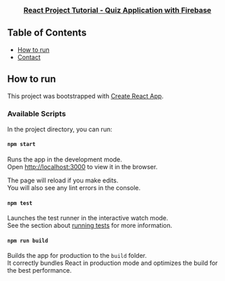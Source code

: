 <!-- PROJECT Title -->
<br />
<p align="center">
  <h3 align="center"><a href="https://github.com/cseselim/react-quiz">React Project Tutorial - Quiz Application with Firebase</a></h3>

<!-- TABLE OF CONTENTS -->

## Table of Contents

- [How to run](#how-to-run)
- [Contact](#contact)

<!-- HOW TO RUN -->

## How to run

This project was bootstrapped with [Create React App]().

### Available Scripts

In the project directory, you can run:

#### `npm start`

Runs the app in the development mode.\
Open [http://localhost:3000](http://localhost:3000) to view it in the browser.

The page will reload if you make edits.\
You will also see any lint errors in the console.

#### `npm test`

Launches the test runner in the interactive watch mode.\
See the section about [running tests]() for more information.

#### `npm run build`

Builds the app for production to the `build` folder.\
It correctly bundles React in production mode and optimizes the build for the best performance.

<!-- CONTACT -->


